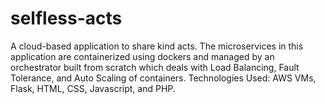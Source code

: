 # selfless-acts
A cloud-based application to share kind acts. The microservices in this application are containerized using dockers and managed by an orchestrator built from scratch which deals with Load Balancing, Fault Tolerance, and Auto Scaling of containers. Technologies Used: AWS VMs, Flask, HTML, CSS, Javascript, and PHP.
